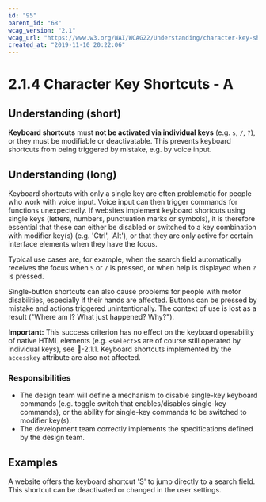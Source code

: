 ```yaml
---
id: "95"
parent_id: "68"
wcag_version: "2.1"
wcag_url: "https://www.w3.org/WAI/WCAG22/Understanding/character-key-shortcuts.html"
created_at: "2019-11-10 20:22:06"
---
```


# 2.1.4 Character Key Shortcuts - A

## Understanding (short)

**Keyboard shortcuts** must **not be activated via individual keys** (e.g. `s`, `/`, `?`), or they must be modifiable or deactivatable. This prevents keyboard shortcuts from being triggered by mistake, e.g. by voice input.

## Understanding (long)

Keyboard shortcuts with only a single key are often problematic for people who work with voice input. Voice input can then trigger commands for functions unexpectedly. If websites implement keyboard shortcuts using single keys (letters, numbers, punctuation marks or symbols), it is therefore essential that these can either be disabled or switched to a key combination with modifier key(s) (e.g. 'Ctrl', 'Alt'), or that they are only active for certain interface elements when they have the focus.

Typical use cases are, for example, when the search field automatically receives the focus when `S` or `/` is pressed, or when help is displayed when `?` is pressed.

Single-button shortcuts can also cause problems for people with motor disabilities, especially if their hands are affected. Buttons can be pressed by mistake and actions triggered unintentionally. The context of use is lost as a result ("Where am I? What just happened? Why?").

**Important:** This success criterion has no effect on the keyboard operability of native HTML elements (e.g. `<select>`s are of course still operated by individual keys), see 📜-2.1.1. Keyboard shortcuts implemented by the `accesskey` attribute are also not affected.

### Responsibilities

- The design team will define a mechanism to disable single-key keyboard commands (e.g. toggle switch that enables/disables single-key commands), or the ability for single-key commands to be switched to modifier key(s).
- The development team correctly implements the specifications defined by the design team.

## Examples

A website offers the keyboard shortcut 'S' to jump directly to a search field. This shortcut can be deactivated or changed in the user settings.